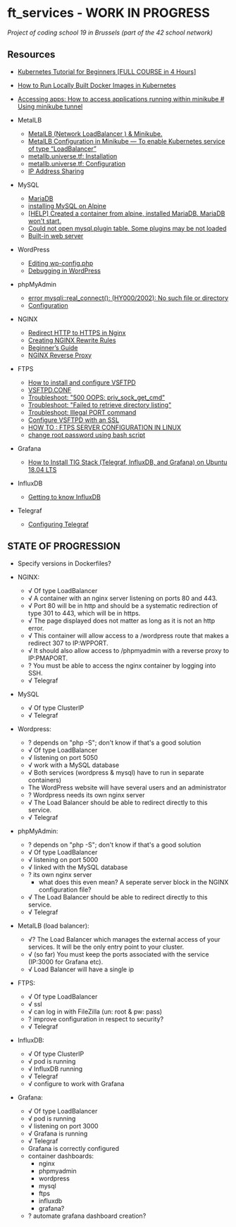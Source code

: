 # ft_services - WORK IN PROGRESS
_Project of coding school 19 in Brussels (part of the 42 school network)_

## Resources
- [Kubernetes Tutorial for Beginners [FULL COURSE in 4 Hours]](https://www.youtube.com/watch?v=X48VuDVv0do)

- [How to Run Locally Built Docker Images in Kubernetes](https://medium.com/swlh/how-to-run-locally-built-docker-images-in-kubernetes-b28fbc32cc1d)
- [Accessing apps: How to access applications running within minikube # Using minikube tunnel](https://minikube.sigs.k8s.io/docs/handbook/accessing/#using-minikube-tunnel)

- MetalLB
	- [MetalLB (Network LoadBalancer ) & Minikube.](https://medium.com/@shoaib_masood/metallb-network-loadbalancer-minikube-335d846dfdbe)
	- [MetalLB Configuration in Minikube — To enable Kubernetes service of type “LoadBalancer”](https://medium.com/faun/metallb-configuration-in-minikube-to-enable-kubernetes-service-of-type-loadbalancer-9559739787df)
	- [metallb.universe.tf: Installation](https://metallb.universe.tf/installation/)
	- [metallb.universe.tf: Configuration](https://metallb.universe.tf/configuration/)
	- [IP Address Sharing](https://metallb.universe.tf/usage/#ip-address-sharing)

- MySQL
	- [MariaDB](https://wiki.alpinelinux.org/wiki/MariaDB)
	- [installing MySQL on Alpine](https://wiki.alpinelinux.org/wiki/Mysql)
	- [[HELP] Created a container from alpine, installed MariaDB. MariaDB won't start.](https://www.reddit.com/r/docker/comments/3ucc8y/help_created_a_container_from_alpine_installed/)
	- [Could not open mysql.plugin table. Some plugins may be not loaded](https://stackoverflow.com/questions/34198735/could-not-open-mysql-plugin-table-some-plugins-may-be-not-loaded)
	- [Built-in web server](https://www.php.net/manual/en/features.commandline.webserver.php)

- WordPress
	- [Editing wp-config.php](https://wordpress.org/support/article/editing-wp-config-php/#set-database-host)
	- [Debugging in WordPress](https://wordpress.org/support/article/debugging-in-wordpress/)

- phpMyAdmin
	- [error mysqli::real_connect(): (HY000/2002): No such file or directory](https://stackoverflow.com/questions/29928109/getting-error-mysqlireal-connect-hy000-2002-no-such-file-or-directory-wh)
	- [Configuration](https://docs.phpmyadmin.net/en/latest/config.html)

- NGINX
	- [Redirect HTTP to HTTPS in Nginx](https://linuxize.com/post/redirect-http-to-https-in-nginx/#:~:text=The%20preferred%20method%20to%20redirect,unpredictable%20behavior%20of%20the%20server.)
	- [Creating NGINX Rewrite Rules](https://www.nginx.com/blog/creating-nginx-rewrite-rules/)
	- [Beginner’s Guide](http://nginx.org/en/docs/beginners_guide.html)
	- [NGINX Reverse Proxy](https://docs.nginx.com/nginx/admin-guide/web-server/reverse-proxy/)

- FTPS
	- [How to install and configure VSFTPD](https://www.howtoforge.com/tutorial/how-to-install-and-configure-vsftpd/)
	- [VSFTPD.CONF](http://vsftpd.beasts.org/vsftpd_conf.html)
	- [Troubleshoot: "500 OOPS: priv_sock_get_cmd"](https://www.liquidweb.com/kb/error-500-oops-priv_sock_get_cmd-on-fedora-20-solved/)
	- [Troubleshoot: "Failed to retrieve directory listing"](https://serverfault.com/questions/555541/failed-to-retrieve-directory-listing-in-filezilla-connecting-to-vsftpd)
	- [Troubleshoot: Illegal PORT command](https://askubuntu.com/questions/358603/vsftpd-illegal-port-command)
	- [Configure VSFTPD with an SSL](https://www.liquidweb.com/kb/configure-vsftpd-ssl/)
	- [HOW TO : FTPS SERVER CONFIGURATION IN LINUX](https://www.linuxnix.com/ftps-server-configuration/)
	- [change root password using bash script](https://stackoverflow.com/questions/52211476/change-root-password-using-bash-script)

- Grafana
	- [How to Install TIG Stack (Telegraf, InfluxDB, and Grafana) on Ubuntu 18.04 LTS](https://www.howtoforge.com/tutorial/how-to-install-tig-stack-telegraf-influxdb-and-grafana-on-ubuntu-1804/)

- InfluxDB
	- [Getting to know InfluxDB](https://oznetnerd.com/2017/06/11/getting-know-influxdb/)

- Telegraf
	- [Configuring Telegraf](https://docs.influxdata.com/telegraf/v1.17/administration/configuration/)

## STATE OF PROGRESSION

- Specify versions in Dockerfiles?

- NGINX:
	- √ Of type LoadBalancer
	- √ A container with an nginx server listening on ports 80 and 443.
	- √ Port 80 will be in http and should be a systematic redirection of type 301 to 443, which will be in https.
	- √ The page displayed does not matter as long as it is not an http error.
	- √ This container will allow access to a /wordpress route that makes a redirect 307 to IP:WPPORT.
	- √ It should also allow access to /phpmyadmin with a reverse proxy to IP:PMAPORT.
	- ? You must be able to access the nginx container by logging into SSH.
	- √ Telegraf

- MySQL
	- √ Of type ClusterIP
	- √ Telegraf

- Wordpress:
	- ? depends on "php -S"; don't know if that's a good solution
	- √ Of type LoadBalancer
	- √ listening on port 5050
	- √ work with a MySQL database
	- √ Both services (wordpress & mysql) have to run in separate containers)
	- The WordPress website will have several users and an administrator
	- ? Wordpress needs its own nginx server
	- √ The Load Balancer should be able to redirect directly to this service.
	- √ Telegraf

- phpMyAdmin:
	- ? depends on "php -S"; don't know if that's a good solution
	- √ Of type LoadBalancer
	- √ listening on port 5000
	- √ linked with the MySQL database
	- ? its own nginx server
		- what does this even mean? A seperate server block in the NGINX configuration file?
	- √ The Load Balancer should be able to redirect directly to this service.
	- √ Telegraf

- MetalLB (load balancer):
	- √? The Load Balancer which manages the external access of your services. It will be the only entry point to your cluster.
	- √ (so far) You must keep the ports associated with the service (IP:3000 for Grafana etc).
	- √ Load Balancer will have a single ip

- FTPS:
	- √ Of type LoadBalancer
	- √ ssl
	- √ can log in with FileZilla (un: root & pw: pass)
	- ? improve configuration in respect to security?
	- √ Telegraf
	
- InfluxDB:
	- √ Of type ClusterIP
	- √ pod is running
	- √ InfluxDB running
	- √ Telegraf
	- √ configure to work with Grafana

- Grafana:
	- √ Of type LoadBalancer
	- √ pod is running
	- √ listening on port 3000
	- √ Grafana is running
	- √ Telegraf
	- Grafana is correctly configured
	- container dashboards:
		- nginx
		- phpmyadmin
		- wordpress
		- mysql
		- ftps
		- influxdb
		- grafana?
	- ? automate grafana dashboard creation?